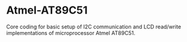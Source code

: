 # Atmel-AT89C51
Core coding for basic setup of I2C communication and LCD read/write implementations of microprocessor Atmel AT89C51.
